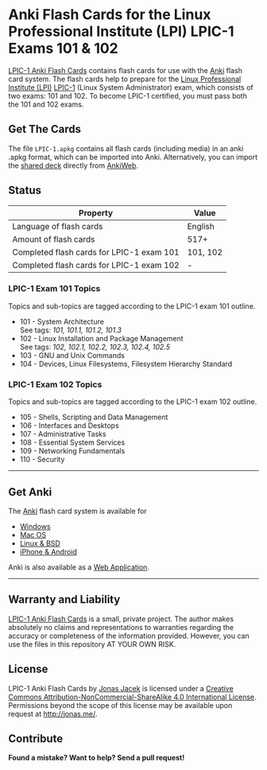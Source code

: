 # Anki Flash Cards for the Linux Professional Institute (LPI) LPIC-1 Exams 101 & 102

[LPIC-1 Anki Flash Cards](https://github.com/jonasjacek/lpic-1-anki-flash-cards) contains flash cards for use with the [Anki](http://ankisrs.net/) flash card system. The flash cards help to prepare for the [Linux Professional Institute (LPI)](https://www.lpi.org/) [LPIC-1](http://www.lpi.org/our-certifications/lpic-1-overview) (Linux System Administrator) exam, which consists of two exams: 101 and 102. To become LPIC-1 certified, you must pass both the 101 and 102 exams. 

## Get The Cards
The file `LPIC-1.apkg` contains all flash cards (including media) in an anki .apkg format, which can be imported into Anki. Alternatively, you can import the [shared deck](https://ankiweb.net/shared/info/1918029813) directly from [AnkiWeb](https://ankiweb.net/).

## Status

Property | Value
------------ | -------------
Language of flash cards | English
Amount of flash cards | 517+
Completed flash cards for LPIC-1 exam 101 | 101, 102
Completed flash cards for LPIC-1 exam 102 | - 

### LPIC-1 Exam 101 Topics

Topics and sub-topics are tagged according to the LPIC-1 exam 101 outline.

- 101 - System Architecture  
  See tags: *101, 101.1, 101.2, 101.3*
- 102 - Linux Installation and Package Management  
  See tags: *102, 102.1, 102.2, 102.3, 102.4, 102.5*
- 103 - GNU and Unix Commands
- 104 - Devices, Linux Filesystems, Filesystem Hierarchy Standard

### LPIC-1 Exam 102 Topics

Topics and sub-topics are tagged according to the LPIC-1 exam 102 outline.

- 105 - Shells, Scripting and Data Management
- 106 - Interfaces and Desktops
- 107 - Administrative Tasks
- 108 - Essential System Services
- 109 - Networking Fundamentals
- 110 - Security

***

## Get Anki

The [Anki](http://ankisrs.net/) flash card system is available for 

- [Windows](http://ankisrs.net/#windows)
- [Mac OS](http://ankisrs.net/#mac)
- [Linux & BSD](http://ankisrs.net/#linux)
- [iPhone & Android](http://ankisrs.net/#ios)


Anki is also available as a [Web Application](https://ankiweb.net/).

***

## Warranty and Liability
[LPIC-1 Anki Flash Cards](https://github.com/jonasjacek/lpic-1-anki-flash-cards) is a small, private project. The author makes absolutely no claims and representations to warranties regarding the accuracy or completeness of the information provided. However, you can use the files in this repository AT YOUR OWN RISK.

## License

<span xmlns:dct="http://purl.org/dc/terms/" href="http://purl.org/dc/dcmitype/Text" property="dct:title" rel="dct:type">LPIC-1 Anki Flash Cards</span> by <a xmlns:cc="http://creativecommons.org/ns#" href="https://github.com/jonasjacek/lpic-1-anki-flash-cards" property="cc:attributionName" rel="cc:attributionURL">Jonas Jacek</a> is licensed under a <a rel="license" href="http://creativecommons.org/licenses/by-nc-sa/4.0/">Creative Commons Attribution-NonCommercial-ShareAlike 4.0 International License</a>. Permissions beyond the scope of this license may be available upon request at <a xmlns:cc="http://creativecommons.org/ns#" href="http://jonas.me/#contact" rel="cc:morePermissions">http://jonas.me/</a>.

## Contribute

**Found a mistake? Want to help? Send a pull request!**

